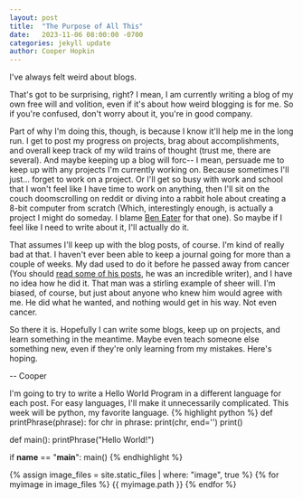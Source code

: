 ```yaml
---
layout: post
title:  "The Purpose of All This"
date:   2023-11-06 08:00:00 -0700
categories: jekyll update
author: Cooper Hopkin
---
```


I've always felt weird about blogs.

That's got to be surprising, right? I mean, I am currently writing a blog of my own free will and volition, even if it's about how weird blogging is for me. So if you're confused, don't worry about it, you're in good company. 

Part of why I'm doing this, though, is because I know it'll help me in the long run. I get to post my progress on projects, brag about accomplishments, and overall keep track of my wild trains of thought (trust me, there are several). And maybe keeping up a blog will forc-- I mean, persuade me to keep up with any projects I'm currently working on. Because sometimes I'll just... forget to work on a project. Or I'll get so busy with work and school that I won't feel like I have time to work on anything, then I'll sit on the couch doomscrolling on reddit or diving into a rabbit hole about creating a 8-bit computer from scratch (Which, interestingly enough, is actually a project I might do someday. I blame [Ben Eater][ben-eater] for that one). So maybe if I feel like I need to write about it, I'll actually do it.

That assumes I'll keep up with the blog posts, of course. I'm kind of really bad at that. I haven't ever been able to keep a journal going for more than a couple of weeks. My dad used to do it before he passed away from cancer (You should [read some of his posts][ben-blog], he was an incredible writer), and I have no idea how he did it. That man was a stirling example of sheer will. I'm biased, of course, but just about anyone who knew him would agree with me. He did what he wanted, and nothing would get in his way. Not even cancer.

So there it is. Hopefully I can write some blogs, keep up on projects, and learn something in the meantime. Maybe even teach someone else something new, even if they're only learning from my mistakes. Here's hoping.

-- Cooper 

I'm going to try to write a Hello World Program in a different language for each post. For easy languages, I'll make it unnecessarily complicated. This week will be python, my favorite language.
{% highlight python %}
def printPhrase(phrase):
    for chr in phrase:
        print(chr, end='')
    print()

def main():
    printPhrase("Hello World!")

if __name__ == "__main__":
    main()
{% endhighlight %}

{% assign image_files = site.static_files | where: "image", true %}
{% for myimage in image_files  %}
        {{ myimage.path }}
{% endfor %}


[ben-eater]: https://www.youtube.com/beneater
[ben-blog]: https://benfightstodd.blogspot.com/